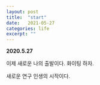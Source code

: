 ```yaml
---
layout: post
title:  "start"
date:   2021-05-27
categories: life
excerpt: ""
---
```


**2020.5.27**


이제 새로운 나의 출발이다. 화이팅 하자. 


새로운 연구 인생의 시작이다.
